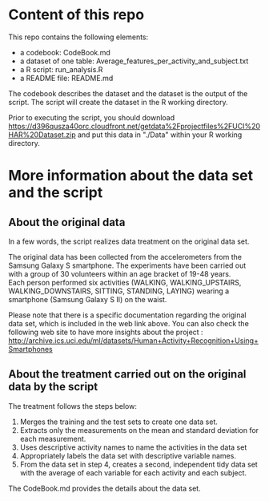 # Content of this repo
This repo contains the following elements:
* a codebook: CodeBook.md
* a dataset of one table: Average_features_per_activity_and_subject.txt
* a R script: run_analysis.R
* a README file: README.md

The codebook describes the dataset and the dataset is the output of the script.
The script will create the dataset in the R working directory.

Prior to executing the script, you should download https://d396qusza40orc.cloudfront.net/getdata%2Fprojectfiles%2FUCI%20HAR%20Dataset.zip
and put this data in "./Data" within your R working directory.

# More information about the data set and the script
## About the original data
In a few words, the script realizes data treatment on the original data set.

The original data has been collected from the accelerometers from the Samsung Galaxy S smartphone. The experiments have been carried out with a group of 30 volunteers within an age bracket of 19-48 years.  
Each person performed six activities (WALKING, WALKING_UPSTAIRS, WALKING_DOWNSTAIRS, SITTING, STANDING, LAYING) wearing a smartphone (Samsung Galaxy S II) on the waist.  

Please note that there is a specific documentation regarding the original data set, which is included in the web link above. You can also check the following web site to have more insights about the project : http://archive.ics.uci.edu/ml/datasets/Human+Activity+Recognition+Using+Smartphones

## About the treatment carried out on the original data by the script
The treatment follows the steps below:
1. Merges the training and the test sets to create one data set.
1. Extracts only the measurements on the mean and standard deviation for each measurement.
1. Uses descriptive activity names to name the activities in the data set
1. Appropriately labels the data set with descriptive variable names.
1. From the data set in step 4, creates a second, independent tidy data set with the average of each variable for each activity and each subject.

The CodeBook.md provides the details about the data set.

